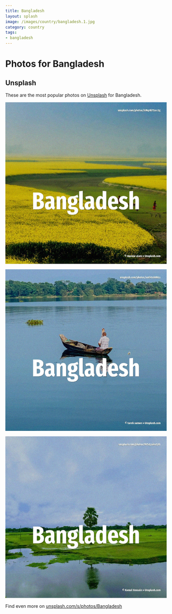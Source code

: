```yaml
---
title: Bangladesh
layout: splash
image: /images/country/bangladesh.1.jpg
category: country
tags:
- bangladesh
---
```

# Photos for Bangladesh

## Unsplash

These are the most popular photos on [Unsplash](https://unsplash.com) for Bangladesh.

![Bangladesh](/images/country/bangladesh.1.jpg)

![Bangladesh](/images/country/bangladesh.2.jpg)

![Bangladesh](/images/country/bangladesh.3.jpg)

Find even more on [unsplash.com/s/photos/Bangladesh](https://unsplash.com/s/photos/Bangladesh)